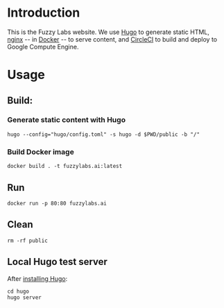 # Introduction

This is the Fuzzy Labs website. We use [Hugo](https://gohugo.io) to generate static HTML, [nginx](http://nginx.org/) -- in [Docker](https://www.docker.com) -- to serve content, and [CircleCI](https://circleci.com) to build and deploy to Google Compute Engine.

# Usage

## Build:

### Generate static content with Hugo

```
hugo --config="hugo/config.toml" -s hugo -d $PWD/public -b "/"
```

### Build Docker image

```
docker build . -t fuzzylabs.ai:latest
```

## Run

```
docker run -p 80:80 fuzzylabs.ai
```

## Clean

```
rm -rf public
```

## Local Hugo test server

After [installing Hugo](https://gohugo.io/getting-started/installing):

```
cd hugo
hugo server
```
